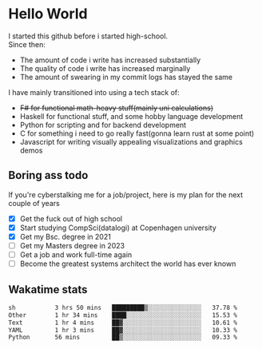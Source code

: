 # Hello World

I started this github before i started high-school.  
Since then:
- The amount of code i write has increased substantially
- The quality of code i write has increased marginally
- The amount of swearing in my commit logs has stayed the same

I have mainly transitioned into using a tech stack of:
- ~~F# for functional math-heavy stuff(mainly uni calculations)~~
- Haskell for functional stuff, and some hobby language development
- Python for scripting and for backend development
- C for something i need to go really fast(gonna learn rust at some point)
- Javascript for writing visually appealing visualizations and graphics demos

## Boring ass todo
If you're cyberstalking me for a job/project, here is my plan for the next couple of years
- [x] Get the fuck out of high school
- [x] Start studying CompSci(datalogi) at Copenhagen university
- [x] Get my Bsc. degree in 2021
- [ ] Get my Masters degree in 2023
- [ ] Get a job and work full-time again
- [ ] Become the greatest systems architect the world has ever known

## Wakatime stats
<!--START_SECTION:waka-->

```txt
sh           3 hrs 50 mins   █████████▒░░░░░░░░░░░░░░░   37.78 %
Other        1 hr 34 mins    ████░░░░░░░░░░░░░░░░░░░░░   15.53 %
Text         1 hr 4 mins     ██▓░░░░░░░░░░░░░░░░░░░░░░   10.61 %
YAML         1 hr 3 mins     ██▓░░░░░░░░░░░░░░░░░░░░░░   10.33 %
Python       56 mins         ██▒░░░░░░░░░░░░░░░░░░░░░░   09.33 %
```

<!--END_SECTION:waka-->
